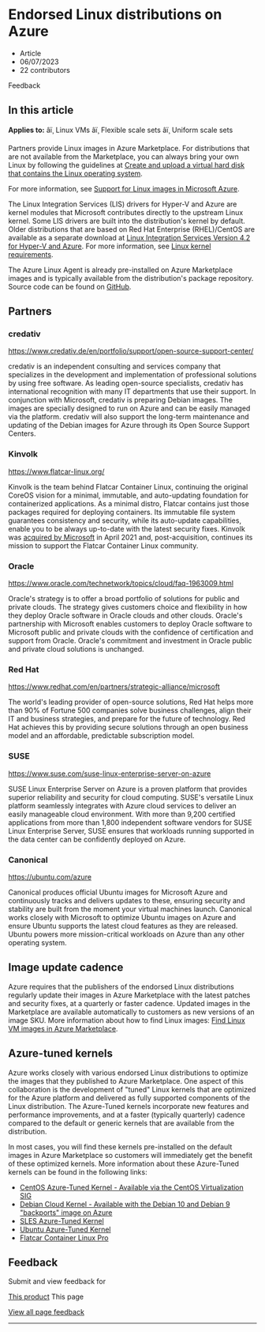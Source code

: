 # Endorsed Linux distributions on Azure

* Article
* 06/07/2023
* 22 contributors

Feedback

## In this article

**Applies to:** âï¸ Linux VMs âï¸ Flexible scale sets âï¸ Uniform scale sets

Partners provide Linux images in Azure Marketplace. For distributions that are not available from the Marketplace, you can always bring your own Linux by following the guidelines at [Create and upload a virtual hard disk that contains the Linux operating system](create-upload-generic).

For more information, see [Support for Linux images in Microsoft Azure](https://support.microsoft.com/help/2941892/support-for-linux-and-open-source-technology-in-azure).

The Linux Integration Services (LIS) drivers for Hyper-V and Azure are kernel modules that Microsoft contributes directly to the upstream Linux kernel. Some LIS drivers are built into the distribution's kernel by default. Older distributions that are based on Red Hat Enterprise (RHEL)/CentOS are available as a separate download at [Linux Integration Services Version 4.2 for Hyper-V and Azure](https://www.microsoft.com/download/details.aspx?id=55106). For more information, see [Linux kernel requirements](create-upload-generic#linux-kernel-requirements).

The Azure Linux Agent is already pre-installed on Azure Marketplace images and is typically available from the distribution's package repository. Source code can be found on [GitHub](https://github.com/azure/walinuxagent).

## Partners

### credativ

<https://www.credativ.de/en/portfolio/support/open-source-support-center/>

credativ is an independent consulting and services company that specializes in the development and implementation of professional solutions by using free software. As leading open-source specialists, credativ has international recognition with many IT departments that use their support. In conjunction with Microsoft, credativ is preparing Debian images. The images are specially designed to run on Azure and can be easily managed via the platform. credativ will also support the long-term maintenance and updating of the Debian images for Azure through its Open Source Support Centers.

### Kinvolk

<https://www.flatcar-linux.org/>

Kinvolk is the team behind Flatcar Container Linux, continuing the original CoreOS vision for a minimal, immutable, and auto-updating foundation for containerized applications. As a minimal distro, Flatcar contains just those packages required for deploying containers. Its immutable file system guarantees consistency and security, while its auto-update capabilities, enable you to be always up-to-date with the latest security fixes. Kinvolk was [acquired by Microsoft](https://azure.microsoft.com/blog/microsoft-acquires-kinvolk-to-accelerate-containeroptimized-innovation/) in April 2021 and, post-acquisition, continues its mission to support the Flatcar Container Linux community.

### Oracle

<https://www.oracle.com/technetwork/topics/cloud/faq-1963009.html>

Oracle's strategy is to offer a broad portfolio of solutions for public and private clouds. The strategy gives customers choice and flexibility in how they deploy Oracle software in Oracle clouds and other clouds. Oracle's partnership with Microsoft enables customers to deploy Oracle software to Microsoft public and private clouds with the confidence of certification and support from Oracle. Oracle's commitment and investment in Oracle public and private cloud solutions is unchanged.

### Red Hat

<https://www.redhat.com/en/partners/strategic-alliance/microsoft>

The world's leading provider of open-source solutions, Red Hat helps more than 90% of Fortune 500 companies solve business challenges, align their IT and business strategies, and prepare for the future of technology. Red Hat achieves this by providing secure solutions through an open business model and an affordable, predictable subscription model.

### SUSE

<https://www.suse.com/suse-linux-enterprise-server-on-azure>

SUSE Linux Enterprise Server on Azure is a proven platform that provides superior reliability and security for cloud computing. SUSE's versatile Linux platform seamlessly integrates with Azure cloud services to deliver an easily manageable cloud environment. With more than 9,200 certified applications from more than 1,800 independent software vendors for SUSE Linux Enterprise Server, SUSE ensures that workloads running supported in the data center can be confidently deployed on Azure.

### Canonical

<https://ubuntu.com/azure>

Canonical produces official Ubuntu images for Microsoft Azure and continuously tracks and delivers updates to these, ensuring security and stability are built from the moment your virtual machines launch. Canonical works closely with Microsoft to optimize Ubuntu images on Azure and ensure Ubuntu supports the latest cloud features as they are released. Ubuntu powers more mission-critical workloads on Azure than any other operating system.

## Image update cadence

Azure requires that the publishers of the endorsed Linux distributions regularly update their images in Azure Marketplace with the latest patches and security fixes, at a quarterly or faster cadence. Updated images in the Marketplace are available automatically to customers as new versions of an image SKU. More information about how to find Linux images: [Find Linux VM images in Azure Marketplace](cli-ps-findimage).

## Azure-tuned kernels

Azure works closely with various endorsed Linux distributions to optimize the images that they published to Azure Marketplace. One aspect of this collaboration is the development of "tuned" Linux kernels that are optimized for the Azure platform and delivered as fully supported components of the Linux distribution. The Azure-Tuned kernels incorporate new features and performance improvements, and at a faster (typically quarterly) cadence compared to the default or generic kernels that are available from the distribution.

In most cases, you will find these kernels pre-installed on the default images in Azure Marketplace so customers will immediately get the benefit of these optimized kernels. More information about these Azure-Tuned kernels can be found in the following links:

* [CentOS Azure-Tuned Kernel - Available via the CentOS Virtualization SIG](https://wiki.centos.org/SpecialInterestGroup/Virtualization)
* [Debian Cloud Kernel - Available with the Debian 10 and Debian 9 "backports" image on Azure](https://wiki.debian.org/Cloud/MicrosoftAzure)
* [SLES Azure-Tuned Kernel](https://www.suse.com/c/a-different-builtin-kernel-for-azure-on-demand-images/)
* [Ubuntu Azure-Tuned Kernel](https://blog.ubuntu.com/2017/09/21/microsoft-and-canonical-increase-velocity-with-azure-tailored-kernel)
* [Flatcar Container Linux Pro](https://azuremarketplace.microsoft.com/marketplace/apps/kinvolk.flatcar_pro)

## Feedback

Submit and view feedback for

[This product](https://feedback.azure.com/d365community/forum/ec2f1827-be25-ec11-b6e6-000d3a4f0f1c)
This page

[View all page feedback](https://github.com/MicrosoftDocs/azure-docs/issues)

---
